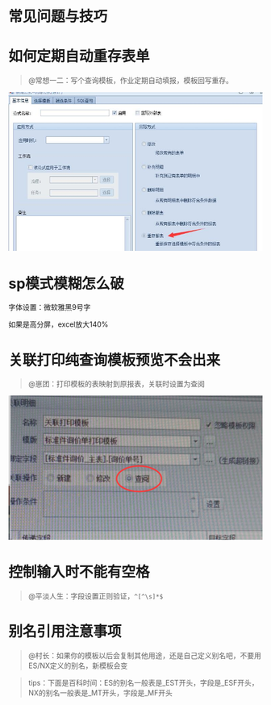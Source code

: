 # 常见问题与技巧

# 如何定期自动重存表单

> @常想一二：写个查询模板，作业定期自动填报，模板回写重存。

![](../images/1002-1.jpg)

# sp模式模糊怎么破

字体设置：微软雅黑9号字

如果是高分屏，excel放大140%

# 关联打印纯查询模板预览不会出来

> @崽团：打印模板的表映射到原报表，关联时设置为查阅

![](../images/1002-2.png)

# 控制输入时不能有空格

> @平淡人生：字段设置正则验证，`^[^\s]*$`

# 别名引用注意事项

> @村长：如果你的模板以后会复制其他用途，还是自己定义别名吧，不要用ES/NX定义的别名，新模板会变

> tips：下面是百科时间：ES的别名一般表是_EST开头，字段是_ESF开头，NX的别名一般表是_MT开头，字段是_MF开头


